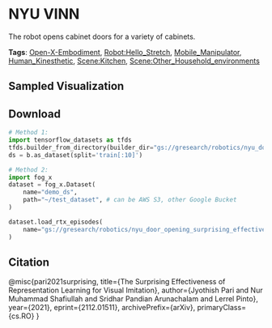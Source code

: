 # NYU VINN

The robot opens cabinet doors for a variety of cabinets.

**Tags**: [Open-X-Embodiment](oed-playground/tree/master/pages/tags/Open-X-Embodiment.md), [Robot:Hello_Stretch](oed-playground/tree/master/pages/tags/Robot:Hello_Stretch.md), [Mobile_Manipulator](oed-playground/tree/master/pages/tags/Mobile_Manipulator.md), [Human_Kinesthetic](oed-playground/tree/master/pages/tags/Human_Kinesthetic.md), [Scene:Kitchen](oed-playground/tree/master/pages/tags/Scene:Kitchen.md), [Scene:Other_Household_environments](oed-playground/tree/master/pages/tags/Scene:Other_Household_environments.md)

## Sampled Visualization



## Download


```python
# Method 1: 
import tensorflow_datasets as tfds
tfds.builder_from_directory(builder_dir="gs://gresearch/robotics/nyu_door_opening_surprising_effectiveness/0.1.0")
ds = b.as_dataset(split='train[:10]')

# Method 2:
import fog_x
dataset = fog_x.Dataset(
    name="demo_ds",
    path="~/test_dataset", # can be AWS S3, other Google Bucket
)  

dataset.load_rtx_episodes(
    name="gs://gresearch/robotics/nyu_door_opening_surprising_effectiveness/0.1.0",
)
```


## Citation

@misc{pari2021surprising,
    title={The Surprising Effectiveness of Representation Learning for Visual Imitation}, 
    author={Jyothish Pari and Nur Muhammad Shafiullah and Sridhar Pandian Arunachalam and Lerrel Pinto},
    year={2021},
    eprint={2112.01511},
    archivePrefix={arXiv},
    primaryClass={cs.RO}
}